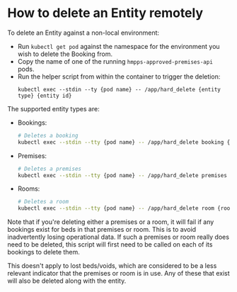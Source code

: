 # How to delete an Entity remotely

To delete an Entity against a non-local environment:

- Run `kubectl get pod` against the namespace for the environment you wish to delete the Booking from.
- Copy the name of one of the running `hmpps-approved-premises-api` pods.
- Run the helper script from within the container to trigger the deletion:
  ```shell
  kubectl exec --stdin --ty {pod name} -- /app/hard_delete {entity type} {entity id}
  ```

The supported entity types are:
- Bookings:
  ```sh
  # Deletes a booking
  kubectl exec --stdin --tty {pod name} -- /app/hard_delete booking {booking id}
  ```
- Premises:
  ```sh
  # Deletes a premises
  kubectl exec --stdin --tty {pod name} -- /app/hard_delete premises {premises id}
  ```
- Rooms:
  ```sh
  # Deletes a room
  kubectl exec --stdin --tty {pod name} -- /app/hard_delete room {room id}
  ```

Note that if you're deleting either a premises or a room, it will fail if any bookings exist for beds
in that premises or room.
This is to avoid inadvertently losing operational data.
If such a premises or room really does need to be deleted, this script will first need to be called on
each of its bookings to delete them.

This doesn't apply to lost beds/voids, which are considered to be a less relevant indicator that the
premises or room is in use.
Any of these that exist will also be deleted along with the entity.

